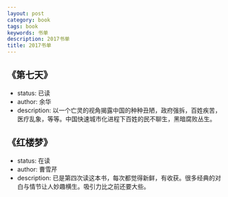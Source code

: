 ```yaml
---
layout: post
category: book
tags: book
keywords: 书单
description: 2017书单
title: 2017书单
---
```


《第七天》
---
* status: 已读
* author: 余华
* description: 以一个亡灵的视角揭露中国的种种丑陋，政府强拆，百姓疾苦，医疗乱象，等等。中国快速城市化进程下百姓的民不聊生，黑暗腐败丛生。

《红楼梦》
---
* status: 在读
* author: 曹雪芹
* description: 已是第四次读这本书，每次都觉得新鲜，有收获。很多经典的对白与情节让人妙趣横生。吸引力比之前还要大些。

